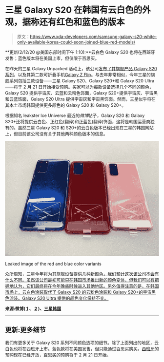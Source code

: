 # 三星 Galaxy S20 在韩国有云白色的外观，据称还有红色和蓝色的版本

> 原文：<https://www.xda-developers.com/samsung-galaxy-s20-white-only-available-korea-could-soon-joined-blue-red-models/>

**更新(2/12/20 @美国东部时间下午 1:10):**云白色 Galaxy S20 也将在西班牙发售；蓝色版本将在美国上市，但仅限于百思买。

在昨天的三星 Galaxy Unpacked 活动上，该公司[发布了其旗舰产品 Galaxy S20 系列](https://www.xda-developers.com/samsung-galaxy-s20-specs-features-pricing-availability/)，以及其第二款可折叠手机[Galaxy Z Flip](https://www.xda-developers.com/samsung-galaxy-z-flip-launch-specs-features-pricing-availability/)。与去年非常相似，今年三星的旗舰系列包括三款设备——三星 Galaxy S20、Galaxy S20+和 Galaxy S20 Ultra——将于 2 月 21 日开始接受预购。买家可以为每款设备选择几个不同的颜色，Galaxy S20 提供宇宙灰、云蓝和云粉色饰面，Galaxy S20+提供宇宙灰、宇宙黑和云蓝饰面，Galaxy S20 Ultra 提供宇宙灰和宇宙黑饰面。然而，三星似乎将在其本土市场韩国提供更多颜色的 Galaxy S20 和 Galaxy S20+。

根据知名 leakster Ice Universe 最近的*微博*帖子，Galaxy S20 和 Galaxy S20+还将提供云白色、正红色(翻译)和正蓝色(翻译)饰面，这将是韩国运营商独有的。虽然三星 Galaxy S20 和 S20+的云白色版本已经出现在三星的韩国网站上，但目前该公司没有关于其他两种颜色版本的信息。

 <picture>![Live images of the Samsung Galaxy S20 Red and Blue](img/05590c23fbc56998bbaea874af424b36.png)</picture> 

Leaked image of the red and blue color variants

众所周知，三星今年将为其旗舰设备提供几种[新颜色，我们预计这次该公司不会有什么不同。虽然该公司最初可能只在韩国市场推出新的颜色变体，但我们可以有把握地认为，它们最终将在今年晚些时候进入其他地区。另外值得注意的是，在韩国市场上，云白色涂装取代了 Galaxy S20 的云粉色涂装和 Galaxy S20+的宇宙黑色涂装。Galaxy S20 Ultra 提供的颜色变化保持不变。](https://www.xda-developers.com/samsung-galaxy-s10-cardinal-red-color-leak/)

**来源:微博( [1](https://m.weibo.cn/detail/4471063691562667) 、 [2](https://m.weibo.cn/detail/4471144142509395) )、[三星韩国](https://shop-links.co/link/?exclusive=1&publisher_slug=xda&article_name=%5BUpdate%3A+More+Details%5D+The+Samsung+Galaxy+S20+is+also+available+in+White%2C+Blue%2C+and+Red+colors&article_url=https%3A%2F%2Fwww.xda-developers.com%2Fsamsung-galaxy-s20-white-only-available-korea-could-soon-joined-blue-red-models%2F&u1=UUxdaUeUpU27330&url=https%3A%2F%2Fwww.samsung.com%2Fsec%2Fsmartphones%2Fgalaxy-s22-ultra%2F&ourl=https%3A%2F%2Fwww.samsung.com%2Fsec%2Fsmartphones%2Fgalaxy-s20%2Fmodels%2F)**

* * *

## 更新:更多细节

我们有更多关于 Galaxy S20 系列不同颜色选项的细节。除了上面列出的地区，云白色也将在西班牙上市。蓝色款将在美国发售，但只能通过百思买购买。[西班牙](https://shop-links.co/link/?exclusive=1&publisher_slug=xda&article_name=%5BUpdate%3A+More+Details%5D+The+Samsung+Galaxy+S20+is+also+available+in+White%2C+Blue%2C+and+Red+colors&article_url=https%3A%2F%2Fwww.xda-developers.com%2Fsamsung-galaxy-s20-white-only-available-korea-could-soon-joined-blue-red-models%2F&u1=UUxdaUeUpU27330&url=https%3A%2F%2Fwww.samsung.com%2Fes%2Fsmartphones%2Fgalaxy-s%2F&ourl=https%3A%2F%2Fwww.samsung.com%2Fes%2Fsmartphones%2Fgalaxy-s20%2F)的预购现在已经开放，[百思买](https://shop-links.co/link/?exclusive=1&publisher_slug=xda&article_name=%5BUpdate%3A+More+Details%5D+The+Samsung+Galaxy+S20+is+also+available+in+White%2C+Blue%2C+and+Red+colors&article_url=https%3A%2F%2Fwww.xda-developers.com%2Fsamsung-galaxy-s20-white-only-available-korea-could-soon-joined-blue-red-models%2F&u1=UUxdaUeUpU27330&url=https%3A%2F%2Fwww.bestbuy.com%2Fsite%2Fsamsung-store%2Flearn-about-samsung-galaxy-s20%2Fpcmcat1578334926909.c%3Fid%3Dpcmcat1578334926909)的预购将于 2 月 21 日开始。